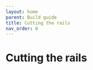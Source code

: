 ```yaml
--- 
layout: home
parent: Build guide
title: Cutting the rails
nav_order: 8
--- 
```

# Cutting the rails
